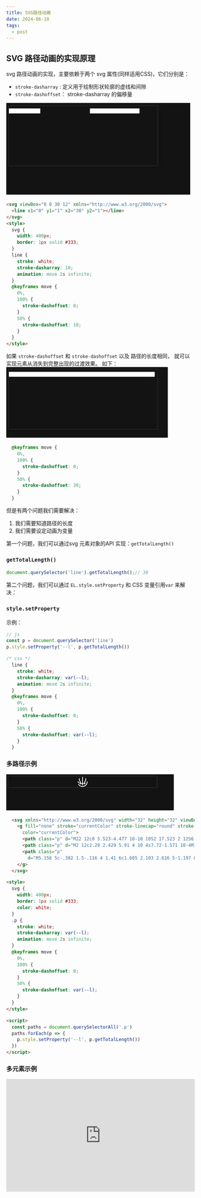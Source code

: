 ```yaml
---
title: SVG路径动画
date: 2024-06-18
tags:
  - post
---
```




## SVG 路径动画的实现原理

svg 路径动画的实现，主要依赖于两个 svg 属性(同样适用CSS)，它们分别是：

- `stroke-dasharray` :  定义用于绘制形状轮廓的虚线和间隙
- `stroke-dashoffset`： stroke-dasharray 的偏移量

![1413](./assets/1413.webp)

```html
<svg viewBox="0 0 30 12" xmlns="http://www.w3.org/2000/svg">
  <line x1="0" y1="1" x2="30" y2="1"></line>
</svg>
<style>
  svg {
    width: 400px;
    border: 1px solid #333;
  }
  line {
    stroke: white;
    stroke-dasharray: 10;
    animation: move 2s infinite;
  }
  @keyframes move {
    0%,
    100% {
      stroke-dashoffset: 0;
    }
    50% {
      stroke-dashoffset: 10;
    }
  }
</style>
```

如果 `stroke-dashoffset` 和 `stroke-dashoffset` 以及 路径的长度相同， 就可以实现元素从消失到完整出现的过渡效果。 如下：
![2140](./assets/2140.webp)

```css
  @keyframes move {
    0%,
    100% {
      stroke-dashoffset: 0;
    }
    50% {
      stroke-dashoffset: 30;
    }
  }
```



但是有两个问题我们需要解决：

1. 我们需要知道路径的长度
2. 我们需要设定动画为变量

第一个问题，我们可以通过svg 元素对象的API 实现：`getTotalLength()`

### `getTotalLength()`

```js
document.querySelector('line').getTotalLength();// 30
```

第二个问题，我们可以通过 `EL.style.setProperty` 和 CSS 变量引用`var` 来解决：

### `style.setProperty`

示例：

```js
// js
const p = document.querySelector('line')
p.style.setProperty('--l', p.getTotalLength())
```

```css
/* css */
  line {
    stroke: white;
    stroke-dasharray: var(--l);
    animation: move 2s infinite;
  }
  @keyframes move {
    0%,
    100% {
      stroke-dashoffset: 0;
    }
    50% {
      stroke-dashoffset: var(--l);
    }
  }
```



### 多路径示例

![2159](./assets/2159.webp)

```html
  <svg xmlns="http://www.w3.org/2000/svg" width="32" height="32" viewBox="0 0 24 24">
    <g fill="none" stroke="currentColor" stroke-linecap="round" stroke-linejoin="round" stroke-width="1.5"
      color="currentColor">
      <path class="p" d="M22 12c0 5.523-4.477 10-10 10S2 17.523 2 12S6.477 2 12 2s10 4.477 10 10" />
      <path class="p" d="M2 12c2.28 2.429 5.91 4 10 4s7.72-1.571 10-4M12 2v20" />
      <path class="p"
        d="M5.156 5c-.382 1.5-.116 4 1.41 6c1.605 2.103 2.616 5-1.197 8M18.844 5c.382 1.5.116 4-1.41 6c-1.605 2.103-2.616 5 1.197 8" />
    </g>
  </svg>
```

```html
<style>
  svg {
    width: 400px;
    border: 1px solid #333;
    color: white;
  }
  .p {
    stroke: white;
    stroke-dasharray: var(--l);
    animation: move 2s infinite;
  }
  @keyframes move {
    0%,
    100% {
      stroke-dashoffset: 0;
    }
    50% {
      stroke-dashoffset: var(--l);
    }
  }
</style>
```

```html
<script>
  const paths = document.querySelectorAll('.p')
  paths.forEach(p => {
    p.style.setProperty('--l', p.getTotalLength())
  })
</script>
```



### 多元素示例

<iframe height="300" style="width: 100%;" scrolling="no" title="【BLOG_POSTS】svg path animation" src="https://codepen.io/Jaycethanks/embed/zYQRoWa?default-tab=js%2Cresult&editable=true" frameborder="no" loading="lazy" allowtransparency="true" allowfullscreen="true">
  See the Pen <a href="https://codepen.io/Jaycethanks/pen/zYQRoWa">
  【BLOG_POSTS】svg path animation</a> by Jaycethanks (<a href="https://codepen.io/Jaycethanks">@Jaycethanks</a>)
  on <a href="https://codepen.io">CodePen</a>.
</iframe>
